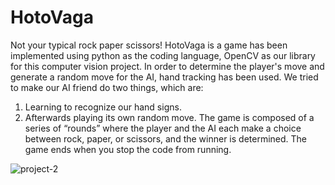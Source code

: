 # HotoVaga
Not your typical rock paper scissors!
HotoVaga is a game has been implemented using python as the coding language, OpenCV as
our library for this computer vision project. In order to determine the player's move
and generate a random move for the AI, hand tracking has been used. We tried to
make our AI friend do two things, which are:
1. Learning to recognize our hand signs.
2. Afterwards playing its own random move.
The game is composed of a series of “rounds” where the player and the AI each make
a choice between rock, paper, or scissors, and the winner is determined. The game
ends when you stop the code from running.

![project-2](https://github.com/Mimimomo001/Hotovaga/assets/76520207/dc552da4-195a-440d-a57a-9725c58a79bc)
